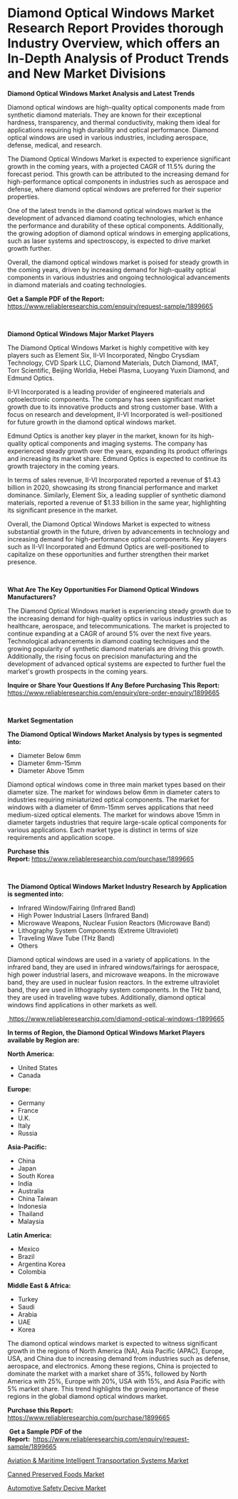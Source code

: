 <p><h1>Diamond Optical Windows Market Research Report Provides thorough Industry Overview, which offers an In-Depth Analysis of Product Trends and New Market Divisions</h1></p><p><strong>Diamond Optical Windows Market Analysis and Latest Trends</strong></p>
<p><p>Diamond optical windows are high-quality optical components made from synthetic diamond materials. They are known for their exceptional hardness, transparency, and thermal conductivity, making them ideal for applications requiring high durability and optical performance. Diamond optical windows are used in various industries, including aerospace, defense, medical, and research.</p><p>The Diamond Optical Windows Market is expected to experience significant growth in the coming years, with a projected CAGR of 11.5% during the forecast period. This growth can be attributed to the increasing demand for high-performance optical components in industries such as aerospace and defense, where diamond optical windows are preferred for their superior properties.</p><p>One of the latest trends in the diamond optical windows market is the development of advanced diamond coating technologies, which enhance the performance and durability of these optical components. Additionally, the growing adoption of diamond optical windows in emerging applications, such as laser systems and spectroscopy, is expected to drive market growth further.</p><p>Overall, the diamond optical windows market is poised for steady growth in the coming years, driven by increasing demand for high-quality optical components in various industries and ongoing technological advancements in diamond materials and coating technologies.</p></p>
<p><strong>Get a Sample PDF of the Report:&nbsp;</strong> <a href="https://www.reliableresearchiq.com/enquiry/request-sample/1899665">https://www.reliableresearchiq.com/enquiry/request-sample/1899665</a></p>
<p>&nbsp;</p>
<p><strong>Diamond Optical Windows Major Market Players</strong></p>
<p><p>The Diamond Optical Windows Market is highly competitive with key players such as Element Six, II-VI Incorporated, Ningbo Crysdiam Technology, CVD Spark LLC, Diamond Materials, Dutch Diamond, IMAT, Torr Scientific, Beijing Worldia, Hebei Plasma, Luoyang Yuxin Diamond, and Edmund Optics.</p><p>II-VI Incorporated is a leading provider of engineered materials and optoelectronic components. The company has seen significant market growth due to its innovative products and strong customer base. With a focus on research and development, II-VI Incorporated is well-positioned for future growth in the diamond optical windows market.</p><p>Edmund Optics is another key player in the market, known for its high-quality optical components and imaging systems. The company has experienced steady growth over the years, expanding its product offerings and increasing its market share. Edmund Optics is expected to continue its growth trajectory in the coming years.</p><p>In terms of sales revenue, II-VI Incorporated reported a revenue of $1.43 billion in 2020, showcasing its strong financial performance and market dominance. Similarly, Element Six, a leading supplier of synthetic diamond materials, reported a revenue of $1.33 billion in the same year, highlighting its significant presence in the market.</p><p>Overall, the Diamond Optical Windows Market is expected to witness substantial growth in the future, driven by advancements in technology and increasing demand for high-performance optical components. Key players such as II-VI Incorporated and Edmund Optics are well-positioned to capitalize on these opportunities and further strengthen their market presence.</p></p>
<p>&nbsp;</p>
<p><strong>What Are The Key Opportunities For Diamond Optical Windows Manufacturers?</strong></p>
<p><p>The Diamond Optical Windows market is experiencing steady growth due to the increasing demand for high-quality optics in various industries such as healthcare, aerospace, and telecommunications. The market is projected to continue expanding at a CAGR of around 5% over the next five years. Technological advancements in diamond coating techniques and the growing popularity of synthetic diamond materials are driving this growth. Additionally, the rising focus on precision manufacturing and the development of advanced optical systems are expected to further fuel the market's growth prospects in the coming years.</p></p>
<p><strong>Inquire or Share Your Questions If Any Before Purchasing This Report:</strong> <a href="https://www.reliableresearchiq.com/enquiry/pre-order-enquiry/1899665">https://www.reliableresearchiq.com/enquiry/pre-order-enquiry/1899665</a></p>
<p>&nbsp;</p>
<p><strong>Market Segmentation</strong></p>
<p><strong>The Diamond Optical Windows Market Analysis by types is segmented into:</strong></p>
<p><ul><li>Diameter Below 6mm</li><li>Diameter 6mm-15mm</li><li>Diameter Above 15mm</li></ul></p>
<p><p>Diamond optical windows come in three main market types based on their diameter size. The market for windows below 6mm in diameter caters to industries requiring miniaturized optical components. The market for windows with a diameter of 6mm-15mm serves applications that need medium-sized optical elements. The market for windows above 15mm in diameter targets industries that require large-scale optical components for various applications. Each market type is distinct in terms of size requirements and application scope.</p></p>
<p><strong>Purchase this Report:&nbsp;</strong><a href="https://www.reliableresearchiq.com/purchase/1899665">https://www.reliableresearchiq.com/purchase/1899665</a></p>
<p>&nbsp;</p>
<p><strong>The Diamond Optical Windows Market Industry Research by Application is segmented into:</strong></p>
<p><ul><li>Infrared Window/Fairing (Infrared Band)</li><li>High Power Industrial Lasers (Infrared Band)</li><li>Microwave Weapons, Nuclear Fusion Reactors (Microwave Band)</li><li>Lithography System Components (Extreme Ultraviolet)</li><li>Traveling Wave Tube (THz Band)</li><li>Others</li></ul></p>
<p><p>Diamond optical windows are used in a variety of applications. In the infrared band, they are used in infrared windows/fairings for aerospace, high power industrial lasers, and microwave weapons. In the microwave band, they are used in nuclear fusion reactors. In the extreme ultraviolet band, they are used in lithography system components. In the THz band, they are used in traveling wave tubes. Additionally, diamond optical windows find applications in other markets as well.</p></p>
<p><a href="https://www.reliableresearchiq.com/diamond-optical-windows-r1899665">&nbsp;https://www.reliableresearchiq.com/diamond-optical-windows-r1899665</a></p>
<p><strong>In terms of Region, the Diamond Optical Windows Market Players available by Region are:</strong></p>
<p>
    <p> <strong> North America: </strong>
        <ul>
            <li>United States</li>
            <li>Canada</li>
        </ul>
        </p> 
    <p> <strong> Europe: </strong>
        <ul>
            <li>Germany</li>
            <li>France</li>
            <li>U.K.</li>
            <li>Italy</li>
            <li>Russia</li>
        </ul>
        </p> 
    <p> <strong> Asia-Pacific: </strong>
        <ul>
            <li>China</li>
            <li>Japan</li>
            <li>South Korea</li>
            <li>India</li>
            <li>Australia</li>
            <li>China Taiwan</li>
            <li>Indonesia</li>
            <li>Thailand</li>
            <li>Malaysia</li>
        </ul>
        </p> 
    <p> <strong> Latin America: </strong>
        <ul>
            <li>Mexico</li>
            <li>Brazil</li>
            <li>Argentina Korea</li>
            <li>Colombia</li>
        </ul>
        </p> 
    <p> <strong> Middle East & Africa: </strong>
        <ul>
            <li>Turkey</li>
            <li>Saudi</li>
            <li>Arabia</li>
            <li>UAE</li>
            <li>Korea</li>
        </ul>
    </p>
    </p>
<p><p>The diamond optical windows market is expected to witness significant growth in the regions of North America (NA), Asia Pacific (APAC), Europe, USA, and China due to increasing demand from industries such as defense, aerospace, and electronics. Among these regions, China is projected to dominate the market with a market share of 35%, followed by North America with 25%, Europe with 20%, USA with 15%, and Asia Pacific with 5% market share. This trend highlights the growing importance of these regions in the global diamond optical windows market.</p></p>
<p><strong>Purchase this Report: </strong><a href="https://www.reliableresearchiq.com/purchase/1899665">https://www.reliableresearchiq.com/purchase/1899665</a></p>
<p>&nbsp;<strong>Get a Sample PDF of the Report:&nbsp;&nbsp;</strong><a href="https://www.reliableresearchiq.com/enquiry/request-sample/1899665">https://www.reliableresearchiq.com/enquiry/request-sample/1899665</a></p>
<p><strong></strong></p>
<p><p><a href="https://medium.com/@tedbrakus/aviation-maritime-intelligent-transportation-systems-market-industry-trends-and-forecast-for-8b2cd3d20019">Aviation & Maritime Intelligent Transportation Systems Market</a></p><p><a href="https://github.com/msbsaifansami/Market-Research-Report-List-1/blob/main/canned-preserved-foods-market.md">Canned Preserved Foods Market</a></p><p><a href="https://medium.com/@charityrice1939/emerging-trends-in-automotive-safety-decive-market-global-outlook-and-future-prospects-from-2024-06d142731769">Automotive Safety Decive Market</a></p></p>